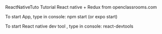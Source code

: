 ReactNativeTuto
Tutorial React native + Redux from openclassrooms.com

To start App, type in console: npm start (or expo start)

To start React native dev tool , type in console: react-devtools